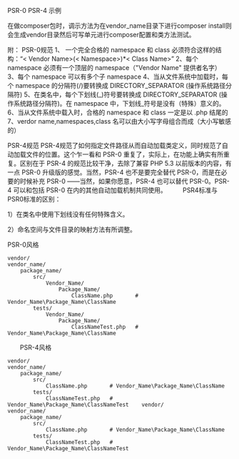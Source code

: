 PSR-0 PSR-4 示例

在做composer包时，调示方法为在vendor_name目录下进行composer install则会生成vendor目录然后可写单元进行composer配置和类方法测试。


附：
PSR-0规范
1、 一个完全合格的 namespace 和 class 必须符合这样的结构：“< Vendor Name>(< Namespace>)*< Class Name>”
2、每个 namespace 必须有一个顶层的 namespace（"Vendor Name" 提供者名字）
3、每个 namespace 可以有多个子 namespace
4、当从文件系统中加载时，每个 namespace 的分隔符(/)要转换成 DIRECTORY_SEPARATOR (操作系统路径分隔符)
5、在类名中，每个下划线(_)符号要转换成 DIRECTORY_SEPARATOR (操作系统路径分隔符)。在 namespace 中，下划线_符号是没有（特殊）意义的。
6、当从文件系统中载入时，合格的 namespace 和 class 一定是以 .php 结尾的
7、verdor name,namespaces,class 名可以由大小写字母组合而成（大小写敏感的）


PSR-4规范
PSR-4规范了如何指定文件路径从而自动加载类定义，同时规范了自动加载文件的位置。这个乍一看和 PSR-0 重复了，实际上，在功能上确实有所重复。区别在于 PSR-4 的规范比较干净，去除了兼容 PHP 5.3 以前版本的内容，有一点 PSR-0 升级版的感觉。当然，PSR-4 也不是要完全替代 PSR-0，而是在必要的时候补充 PSR-0 ——当然，如果你愿意，PSR-4 也可以替代 PSR-0。PSR-4 可以和包括 PSR-0 在内的其他自动加载机制共同使用。
  
PSR4标准与PSR0标准的区别：

1）在类名中使用下划线没有任何特殊含义。

2）命名空间与文件目录的映射方法有所调整。

PSR-0风格

    vendor/
    vendor_name/
        package_name/
            src/
                Vendor_Name/
                    Package_Name/
                        ClassName.php       # Vendor_Name\Package_Name\ClassName
            tests/
                Vendor_Name/
                    Package_Name/
                        ClassNameTest.php   # Vendor_Name\Package_Name\ClassName
  PSR-4风格

    vendor/
    vendor_name/
        package_name/
            src/
                ClassName.php       # Vendor_Name\Package_Name\ClassName
            tests/
                ClassNameTest.php   # Vendor_Name\Package_Name\ClassNameTest    vendor/
    vendor_name/
        package_name/
            src/
                ClassName.php       # Vendor_Name\Package_Name\ClassName
            tests/
                ClassNameTest.php   # Vendor_Name\Package_Name\ClassNameTest